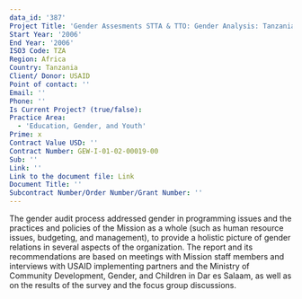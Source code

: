 ```yaml
---
data_id: '387'
Project Title: 'Gender Assesments STTA & TTO: Gender Analysis: Tanzania (TDY 61)'
Start Year: '2006'
End Year: '2006'
ISO3 Code: TZA
Region: Africa
Country: Tanzania
Client/ Donor: USAID
Point of contact: ''
Email: ''
Phone: ''
Is Current Project? (true/false): 
Practice Area:
  - 'Education, Gender, and Youth'
Prime: x
Contract Value USD: ''
Contract Number: GEW-I-01-02-00019-00
Sub: ''
Link: ''
Link to the document file: Link
Document Title: ''
Subcontract Number/Order Number/Grant Number: ''
---
```


The gender audit process addressed gender in programming issues and the practices and policies of the Mission as a whole (such as human resource issues, budgeting, and management), to provide a holistic picture of gender relations in several aspects of the organization. The report and its recommendations are based on meetings with Mission staff members and interviews with USAID implementing partners and the Ministry of Community Development, Gender, and Children in Dar es Salaam, as well as on the results of the survey and the focus group discussions.